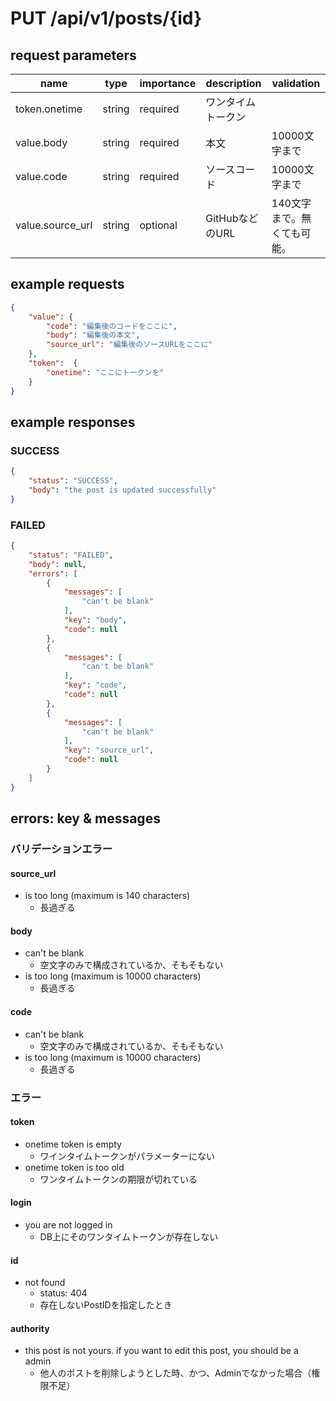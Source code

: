 # PUT /api/v1/posts/{id}
## request parameters
| name | type | importance | description | validation | 
| ---- | ---- | ---------- | ----------- | ---------- | 
| token.onetime | string | required | ワンタイムトークン |            | 
| value.body | string | required | 本文 | 10000文字まで | 
| value.code | string | required | ソースコード | 10000文字まで | 
| value.source_url | string | optional | GitHubなどのURL | 140文字まで。無くても可能。 | 
## example requests
```json
{
    "value": {
        "code": "編集後のコードをここに",
        "body": "編集後の本文",
        "source_url": "編集後のソースURLをここに"
    },
    "token":  {
        "onetime": "ここにトークンを"
    }
}
```
## example responses
### SUCCESS
```json
{
    "status": "SUCCESS",
    "body": "the post is updated successfully"
}
```
### FAILED
```json
{
    "status": "FAILED",
    "body": null,
    "errors": [
        {
            "messages": [
                "can't be blank"
            ],
            "key": "body",
            "code": null
        },
        {
            "messages": [
                "can't be blank"
            ],
            "key": "code",
            "code": null
        },
        {
            "messages": [
                "can't be blank"
            ],
            "key": "source_url",
            "code": null
        }
    ]
}
```
## errors: key & messages
### バリデーションエラー
#### source_url
- is too long (maximum is 140 characters)
  - 長過ぎる
#### body
- can't be blank
  - 空文字のみで構成されているか、そもそもない
- is too long (maximum is 10000 characters)
  - 長過ぎる
#### code
- can't be blank
  - 空文字のみで構成されているか、そもそもない
- is too long (maximum is 10000 characters)
  - 長過ぎる
### エラー
#### token
- onetime token is empty
  - ワインタイムトークンがパラメーターにない
- onetime token is too old
  - ワンタイムトークンの期限が切れている
#### login
- you are not logged in
  - DB上にそのワンタイムトークンが存在しない
#### id
- not found
  - status: 404
  - 存在しないPostIDを指定したとき
#### authority
- this post is not yours. if you want to edit this post, you should be a admin
  - 他人のポストを削除しようとした時、かつ、Adminでなかった場合（権限不足）
